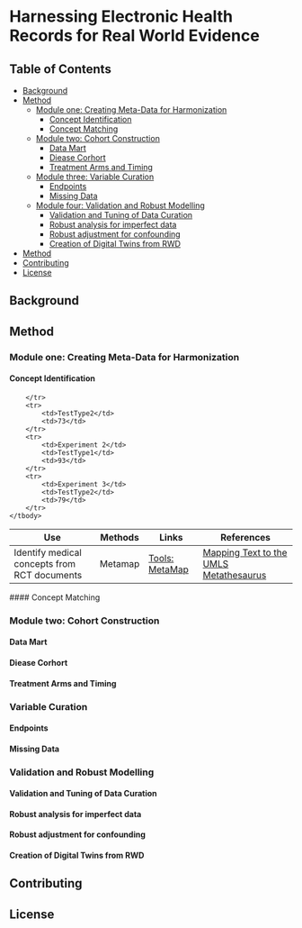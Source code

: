 #  Harnessing Electronic Health Records for Real World Evidence
## Table of Contents
- [Background](#Background)
- [Method](#Method)
    - [Module one: Creating Meta-Data for Harmonization](#Moduleone)
      + [Concept Identification](#ConceptIden)
      + [Concept Matching](#ConceptMatching)
    - [Module two: Cohort Construction](#Moduletwo)
      + [Data Mart](#Datamart)
      + [Diease Corhort](#Diseasecorhort)
      + [Treatment Arms and Timing](#Treatment&arm)
    - [Module three: Variable Curation](#Modulethree)
      + [Endpoints](#Endpoints)
      + [Missing Data](#Missingdata)
    - [Module four: Validation and Robust Modelling](#Modulefour) 
      + [Validation and Tuning of Data Curation](#Validation) 
      + [Robust analysis for imperfect data](#Imperfect) 
      + [Robust adjustment for confounding](#Adconfound) 
      + [Creation of Digital Twins from RWD](#Digitaltwins) 
- [Method](#Method)
- [Contributing](#Contributing)
- [License](#License)
## Background <a name="Background"></a>
## Method <a name="Method"></a>

### Module one: Creating Meta-Data for Harmonization<a name="Moduleone"></a>
#### Concept Identification <a name="ConceptIden"></a>
<table>
    <thead>
        <tr>
            <th>Use</th>
            <th>Methods</th>
            <th>Links</th>
             <th>References</th>
        </tr>
    </thead>
    <tbody>
        <tr>
            <td rowspan=3>Identify medical concepts from RCT documents
</td>
            <td>Metamap</td>
            <td><a href="https://lhncbc.nlm.nih.gov/ii/tools/MetaMap.html">Tools: MetaMap</a></td>
            <td><a href="https://lhncbc.nlm.nih.gov/ii/information/Papers/metamap06.pdf">Mapping Text to the UMLS Metathesaurus</a></td>
        
        </tr>
        <tr>
            <td>TestType2</td>
            <td>73</td>
        </tr>
        <tr>
            <td>Experiment 2</td>
            <td>TestType1</td>
            <td>93</td>
        </tr>
        <tr>
            <td>Experiment 3</td>
            <td>TestType2</td>
            <td>79</td>
        </tr>
    </tbody>
</table>
#### Concept Matching <a name="ConceptMatching"></a>

### Module two: Cohort Construction
<a name="Moduletwo"></a>
#### Data Mart<a name="Datamart"></a>
#### Diease Corhort<a name="Diseasecorhort"></a>
#### Treatment Arms and Timing<a name="Treatment&arm"></a>
### Variable Curation <a name="Modulethree"></a>
#### Endpoints<a name="Endpoints"></a>
#### Missing Data<a name="Missingdata"></a>
### Validation and Robust Modelling<a name="Modulefour"></a>
#### Validation and Tuning of Data Curation<a name="Validation"></a>
#### Robust analysis for imperfect data<a name="Imperfect"></a>
#### Robust adjustment for confounding<a name="Adconfound"></a>
#### Creation of Digital Twins from RWD<a name="Digitaltwins"></a>
## Contributing <a name="Contributing"></a>
## License <a name="License"></a>

